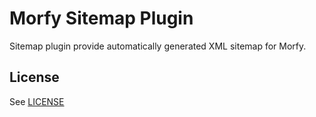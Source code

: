 # Morfy Sitemap Plugin
Sitemap plugin provide automatically generated XML sitemap for Morfy.

## License
See [LICENSE](https://github.com/morfy-cms/morfy-plugin-sitemap/blob/master/LICENSE)
